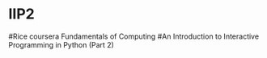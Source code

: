 # IIP2
#Rice coursera Fundamentals of Computing
#An Introduction to Interactive Programming in Python (Part 2)

